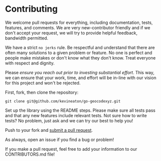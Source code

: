# Contributing

We welcome pull requests for everything, including documentation, tests, features, and comments. We are very new-contributor friendly and if we don't accept your request, we will try to provide helpful feedback, bandwidth permitted.

We have a strict `no jerks` rule. Be respectful and understand that there are often many solutions to a given problem or feature. No one is perfect and people make mistakes or don't know what they don't know. Treat everyone with respect and dignity.

Please *ensure you reach out prior to investing substantial effort*. This way, we can ensure that your work, time, and effort will be in-line with our vision for this project and won't be rejected.

First, fork, then clone the repository:

    git clone git@github.com/kevineaton/go-geocodexyz.git

Set up the library using the README steps. Please make sure all tests pass and that any new features include relevant tests. Not sure how to write tests? No problem, just ask and we can try our best to help you!

Push to your fork and [submit a pull request][pr].

[pr]: https://github.com/kevineaton/go-geocodexyz/compare/

As always, open an issue if you find a bug or problem!

If you make a pull request, feel free to add your information to our CONTRIBUTORS.md file!
